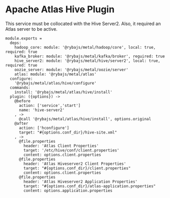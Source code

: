 
# Apache Atlas Hive Plugin

This service must be collocated with the Hive Server2. Also, it required an 
Atlas server to be active.

    module.exports =
      deps:
        hadoop_core: module: '@rybajs/metal/hadoop/core', local: true, required: true
        kafka_broker: module: '@rybajs/metal/kafka/broker', reguired: true
        hive_server2: module: '@rybajs/metal/hive/server2', local: true, required: true
        oozie_server: module: '@rybajs/metal/oozie/server'
        atlas: module: '@rybajs/metal/atlas'
      configure:
        '@rybajs/metal/atlas/hive/configure'
      commands:
        install: '@rybajs/metal/atlas/hive/install'
      plugin: ({options}) ->
        @before
          action: ['service','start']
          name: 'hive-server2'
        , ->
          @call '@rybajs/metal/atlas/hive/install', options.original
        @after
          action: ['hconfigure']
          target: "#{options.conf_dir}/hive-site.xml"
        , ->
          @file.properties
            header: 'Atlas Client Properties'
            target: '/etc/hive/conf/client.properties'
            content: options.client.properties
          @file.properties
            header: 'Atlas Hiveserver2 Client Properties'
            target: "#{options.conf_dir}/client.properties"
            content: options.client.properties
          @file.properties
            header: 'Atlas Hiveserver2 Application Properties'
            target: "#{options.conf_dir}/atlas-application.properties"
            content: options.application.properties

[atlas-apache]: http://atlas.incubator.apache.org
